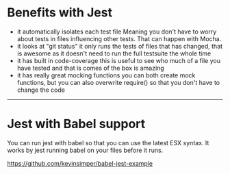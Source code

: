 # Benefits with Jest

- it automatically isolates each test file
  Meaning you don't have to worry about tests in files influencing other tests. That can happen with Mocha.
- it looks at "git status"
  it only runs the tests of files that has changed, that is awesome as it doesn't need to run the full testsuite the whole time
- it has built in code-coverage
  this is useful to see who much of a file you have tested and that is comes of the box is amazing
- it has really great mocking functions
  you can both create mock functions, but you can also overwrite require() so that you don't have to change the code


---

# Jest with Babel support

You can run jest with babel so that you can use the latest ESX syntax. It works by jest running babel on your files before it runs.

https://github.com/kevinsimper/babel-jest-example
